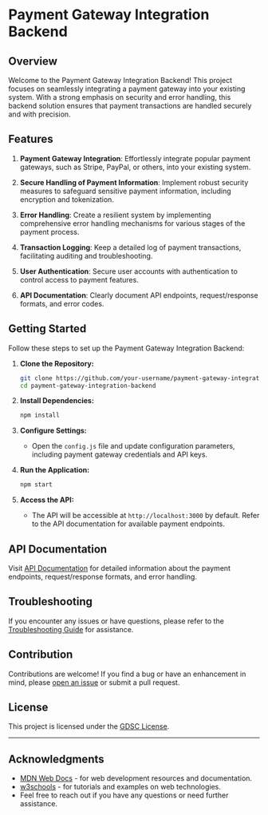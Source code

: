 # Payment Gateway Integration Backend

## Overview

Welcome to the Payment Gateway Integration Backend! This project focuses on seamlessly integrating a payment gateway into your existing system. With a strong emphasis on security and error handling, this backend solution ensures that payment transactions are handled securely and with precision.

## Features

1. **Payment Gateway Integration**: Effortlessly integrate popular payment gateways, such as Stripe, PayPal, or others, into your existing system.

2. **Secure Handling of Payment Information**: Implement robust security measures to safeguard sensitive payment information, including encryption and tokenization.

3. **Error Handling**: Create a resilient system by implementing comprehensive error handling mechanisms for various stages of the payment process.

4. **Transaction Logging**: Keep a detailed log of payment transactions, facilitating auditing and troubleshooting.

5. **User Authentication**: Secure user accounts with authentication to control access to payment features.

6. **API Documentation**: Clearly document API endpoints, request/response formats, and error codes.

## Getting Started

Follow these steps to set up the Payment Gateway Integration Backend:

1. **Clone the Repository:**
    ```bash
    git clone https://github.com/your-username/payment-gateway-integration-backend.git
    cd payment-gateway-integration-backend
    ```

2. **Install Dependencies:**
    ```bash
    npm install
    ```

3. **Configure Settings:**
    - Open the `config.js` file and update configuration parameters, including payment gateway credentials and API keys.

4. **Run the Application:**
    ```bash
    npm start
    ```

5. **Access the API:**
    - The API will be accessible at `http://localhost:3000` by default. Refer to the API documentation for available payment endpoints.

## API Documentation

Visit [API Documentation](docs/api.md) for detailed information about the payment endpoints, request/response formats, and error handling.

## Troubleshooting

If you encounter any issues or have questions, please refer to the [Troubleshooting Guide](docs/troubleshooting.md) for assistance.

## Contribution

Contributions are welcome! If you find a bug or have an enhancement in mind, please [open an issue](https://github.com/your-username/payment-gateway-integration-backend/issues) or submit a pull request.

## License

This project is licensed under the [GDSC License](LICENSE).

---
## Acknowledgments

- [MDN Web Docs](https://developer.mozilla.org/en-US/) - for web development resources and documentation.
- [w3schools](www.w3schools.com) - for tutorials and examples on web technologies.
- Feel free to reach out if you have any questions or need further assistance.
